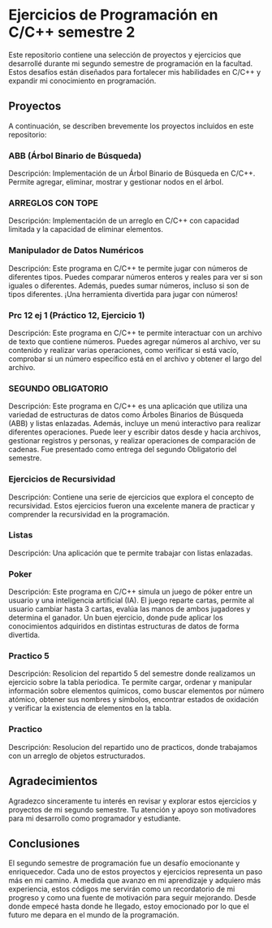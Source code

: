 # Ejercicios de Programación en C/C++ semestre 2

Este repositorio contiene una selección de proyectos y ejercicios que desarrollé durante mi segundo semestre de programación en la facultad. Estos desafíos están diseñados para fortalecer mis habilidades en C/C++ y expandir mi conocimiento en programación.

## Proyectos

A continuación, se describen brevemente los proyectos incluidos en este repositorio:

### ABB (Árbol Binario de Búsqueda)

Descripción: Implementación de un Árbol Binario de Búsqueda en C/C++. Permite agregar, eliminar, mostrar y gestionar nodos en el árbol.

### ARREGLOS CON TOPE

Descripción: Implementación de un arreglo en C/C++ con capacidad limitada y la capacidad de eliminar elementos.

### Manipulador de Datos Numéricos

Descripción: Este programa en C/C++ te permite jugar con números de diferentes tipos. Puedes comparar números enteros y reales para ver si son iguales o diferentes. 
Además, puedes sumar números, incluso si son de tipos diferentes. 
¡Una herramienta divertida para jugar con números!

### Prc 12 ej 1 (Práctico 12, Ejercicio 1)

Descripción: Este programa en C/C++ te permite interactuar con un archivo de texto que contiene números. Puedes agregar números al archivo, ver su contenido y realizar varias operaciones, como verificar si está vacío, comprobar si un número específico está en el archivo y obtener el largo del archivo.

### SEGUNDO OBLIGATORIO

Descripción: Este programa en C/C++ es una aplicación que utiliza una variedad de estructuras de datos como Árboles Binarios de Búsqueda (ABB) y listas enlazadas. Además, incluye un menú interactivo para realizar diferentes operaciones. Puede leer y escribir datos desde y hacia archivos, gestionar registros y personas, y realizar operaciones de comparación de cadenas.
Fue presentado como entrega del segundo Obligatorio del semestre.

### Ejercicios de Recursividad

Descripción: Contiene una serie de ejercicios que explora el concepto de recursividad.
Estos ejercicios fueron una excelente manera de practicar y comprender la recursividad en la programación.

### Listas

Descripción: Una aplicación que te permite trabajar con listas enlazadas.

### Poker

Descripción: Este programa en C/C++ simula un juego de póker entre un usuario y una inteligencia artificial (IA). El juego reparte cartas, permite al usuario cambiar hasta 3 cartas, evalúa las manos de ambos jugadores y determina el ganador.
Un buen ejercicio, donde pude aplicar los conocimientos adquiridos en distintas estructuras de datos de forma divertida.


### Practico 5

Descripción: Resolicion del repartido 5 del semestre donde realizamos un ejercicio sobre la tabla periodica.
Te permite cargar, ordenar y manipular información sobre elementos químicos, como buscar elementos por número atómico, obtener sus nombres y símbolos, encontrar estados de oxidación y verificar la existencia de elementos en la tabla.

### Practico

Descripción: Resolucion del repartido uno de practicos, donde trabajamos con un arreglo de objetos estructurados.

## Agradecimientos

Agradezco sinceramente tu interés en revisar y explorar estos ejercicios y proyectos de mi segundo semestre.
Tu atención y apoyo son motivadores para mi desarrollo como programador y estudiante.

## Conclusiones

El segundo semestre de programación fue un desafío emocionante y enriquecedor. Cada uno de estos proyectos y ejercicios representa un paso más en mi camino. A medida que avanzo en mi aprendizaje y adquiero más experiencia, estos códigos me servirán como un recordatorio de mi progreso y como una fuente de motivación para seguir mejorando. Desde donde empecé hasta donde he llegado, estoy emocionado por lo que el futuro me depara en el mundo de la programación.
